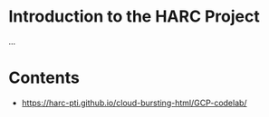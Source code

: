 
# Introduction to the HARC Project

...

# Contents
-  <https://harc-pti.github.io/cloud-bursting-html/GCP-codelab/>
